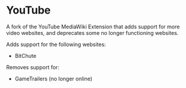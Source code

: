 # YouTube
A fork of the YouTube MediaWiki Extension that adds support for more video websites, and deprecates some no longer functioning websites.

Adds support for the following websites:

* BitChute

Removes support for:

* GameTrailers (no longer online)
